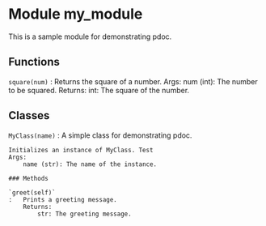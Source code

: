Module my_module
================
This is a sample module for demonstrating pdoc.

Functions
---------

    
`square(num)`
:   Returns the square of a number.
    Args:
        num (int): The number to be squared.
    Returns:
        int: The square of the number.

Classes
-------

`MyClass(name)`
:   A simple class for demonstrating pdoc.
    
    Initializes an instance of MyClass. Test
    Args:
        name (str): The name of the instance.

    ### Methods

    `greet(self)`
    :   Prints a greeting message.
        Returns:
            str: The greeting message.
